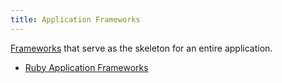 ```yaml
---
title: Application Frameworks
---
```

[Frameworks](Frameworks) that serve as the skeleton for an entire application.

* [Ruby Application Frameworks](Ruby-Application-Frameworks)